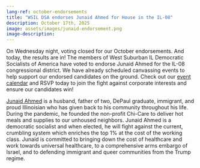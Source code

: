 ```yaml
---
lang-ref: october-endorsements
title: "WSIL DSA endorses Junaid Ahmed for House in the IL-08"
description: October 17th, 2025
image: assets/images/junaid-endorsement.png
image-description:
---
```


On Wednesday night, voting closed for our October endorsements.  And today, the results are in!  The members of West Suburban IL Democratic Socialists of America have voted to endorse Junaid Ahmed for the IL-08 congressional district.  We have already scheduled canvassing events to help support our endorsed candidates on the ground.  Check out our [event calendar](/events) and RSVP today to join the fight against corporate interests and ensure our candidates win!

[Junaid Ahmed](https://junaidforus.com/) is a husband, father of two, DePaul graduate, immigrant, and proud Illinoisian who has given back to his community throughout his life. During the pandemic, he founded the non-profit Chi-Care to deliver hot meals and supplies to our unhoused neighbors. Junaid Ahmed is a democratic socialist and when elected, he will fight against the current, crumbling system which enriches the top 1% at the cost of the working class. Junaid is committed to bringing down the cost of healthcare and work towards universal healthcare, to a comprehensive arms embargo of Israel, and to defending immigrant and queer communities from the Trump regime.

